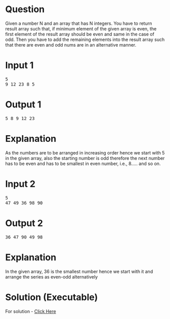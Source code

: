 # Question
Given a number N and an array that has N integers. You have to return result array such that, if minimum element of the given array is even, the first element of the result array
should be even and same in the case of odd. Then you have to add the remaining elements into the result array such that there are even and odd nums are in an alternative manner.

# Input 1
<pre>
5
9 12 23 8 5
</pre>

# Output 1
<pre>
5 8 9 12 23
</pre>

# Explanation
As the numbers are to be arranged in increasing order hence we start with 5 in the given array, also the starting number is odd therefore the next number has to be even and has to
be smallest in even number, i.e., 8..... and so on.

# Input 2
<pre>
5
47 49 36 98 90
</pre>

# Output 2
<pre>
36 47 90 49 98
</pre>

# Explanation
In the given array, 36 is the smallest number hence we start with it and arrange the series as even-odd alternatively

# Solution (Executable)
For solution - [Click Here](https://onecompiler.com/python/3x28gu4x7)
